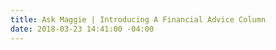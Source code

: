 ```yaml
---
title: Ask Maggie | Introducing A Financial Advice Column
date: 2018-03-23 14:41:00 -04:00
---
```


